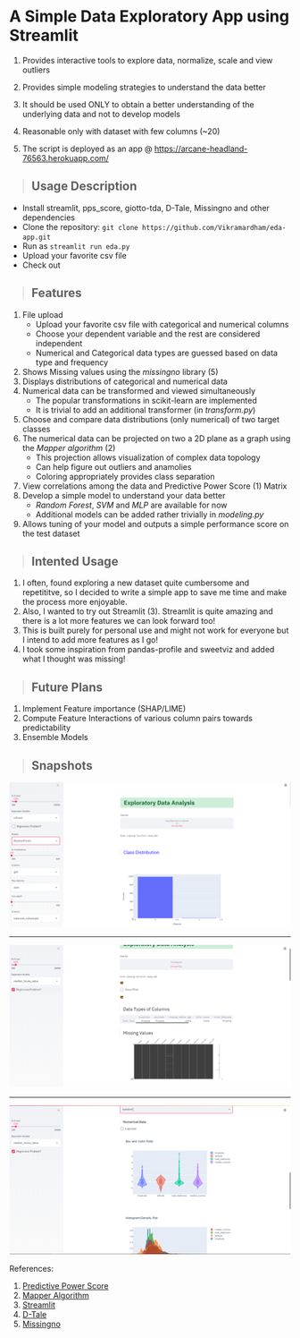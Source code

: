 # A Simple Data Exploratory App using Streamlit

1. Provides interactive tools to explore data, normalize, scale and view outliers

2. Provides simple modeling strategies to understand the data better

3. It should be used ONLY to obtain a better understanding of the underlying data and not to develop models

4. Reasonable only with dataset with few columns (~20)

5. The script is deployed as an app @ https://arcane-headland-76563.herokuapp.com/

> ## Usage Description

+ Install streamlit, pps_score, giotto-tda, D-Tale, Missingno and other dependencies
+ Clone the repository: ```git clone https://github.com/Vikramardham/eda-app.git```
+ Run as ```streamlit run eda.py```
+ Upload your favorite csv file
+ Check out  

> ## Features

1. File upload
    + Upload your favorite csv file with categorical and numerical columns
    + Choose your dependent variable and the rest are considered independent
    + Numerical and Categorical data types are guessed based on data type and frequency
2. Shows Missing values using the *missingno* library (5)
3. Displays distributions of categorical and numerical data
4. Numerical data can be transformed and viewed simultaneously
    + The popular transformations in scikit-learn are implemented
    + It is trivial to add an additional transformer (in *transform.py*)
5. Choose and compare data distributions (only numerical) of two target classes
6. The numerical data can be projected on two a 2D plane as a graph using the *Mapper algorithm* (2)
    + This projection allows visualization of complex data topology
    + Can help figure out outliers and anamolies
    + Coloring appropriately provides class separation
7. View correlations among the data and Predictive Power Score (1) Matrix
8. Develop a simple model to understand your data better
    + *Random Forest*, *SVM* and *MLP* are available for now
    + Additional models can be added rather trivially in *modeling.py*
9. Allows tuning of your model and outputs a simple performance score on the test dataset

> ## Intented Usage

1. I often, found exploring a new dataset quite cumbersome and repetititve, so I decided to write a simple app to save me time and make the process more enjoyable.
2. Also, I wanted to try out Streamlit (3). Streamlit is quite amazing and there is a lot more features we can look forward too!
3. This is built purely for personal use and might not work for everyone but I intend to add more features as I go!
4. I took some inspiration from pandas-profile and sweetviz and added what I thought was missing!

> ## Future Plans

1. Implement Feature importance (SHAP/LIME) 
2. Compute Feature Interactions of various column pairs towards predictability 
3. Ensemble Models

> ## Snapshots

![Snap1](images/top.PNG)
- - - - 
![Snap2](images/top_regression.PNG)
- - - - 
![Snap3](images/mid_regression.PNG)

References:

1. [Predictive Power Score](https://github.com/8080labs/ppscore)
2. [Mapper Algorithm](https://arxiv.org/abs/2004.02551)
3. [Streamlit](https://github.com/streamlit/streamlit)
4. [D-Tale](https://github.com/man-group/dtale)
5. [Missingno](https://github.com/ResidentMario/missingno)
